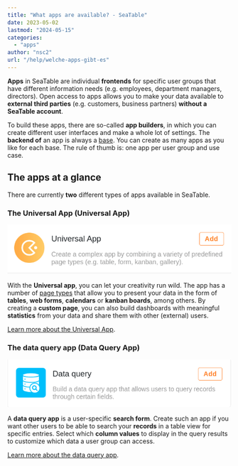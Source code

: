 ```yaml
---
title: "What apps are available? - SeaTable"
date: 2023-05-02
lastmod: "2024-05-15"
categories: 
  - "apps"
author: "nsc2"
url: "/help/welche-apps-gibt-es"
---
```


**Apps** in SeaTable are individual **frontends** for specific user groups that have different information needs (e.g. employees, department managers, directors). Open access to apps allows you to make your data available to **external third parties** (e.g. customers, business partners) **without a SeaTable account**.

To build these apps, there are so-called **app builders**, in which you can create different user interfaces and make a whole lot of settings. The **backend of** an app is always a [base](https://seatable.io/en/docs/arbeiten-mit-bases/bases/). You can create as many apps as you like for each base. The rule of thumb is: one app per user group and use case.

## The apps at a glance

There are currently **two** different types of apps available in SeaTable.

### The Universal App (Universal App)

![The Universal App](images/universal-app-preview.png)

With the **Universal app**, you can let your creativity run wild. The app has a number of [page types](https://seatable.io/en/docs/apps/seitentypen-in-der-universellen-app/) that allow you to present your data in the form of **tables**, **web forms**, **calendars** or **kanban boards**, among others. By creating a **custom page**, you can also build dashboards with meaningful **statistics** from your data and share them with other (external) users.

[Learn more about the Universal App](https://seatable.io/en/docs/apps/universelle-app/).

### The data query app (Data Query App)

![The data query app](images/data-query-app-preview.png)

A **data query app** is a user-specific **search form**. Create such an app if you want other users to be able to search your **records** in a table view for specific entries. Select which **column values** to display in the query results to customize which data a user group can access.

[Learn more about the data query app](https://seatable.io/en/docs/apps/datenabfrage-app/).
